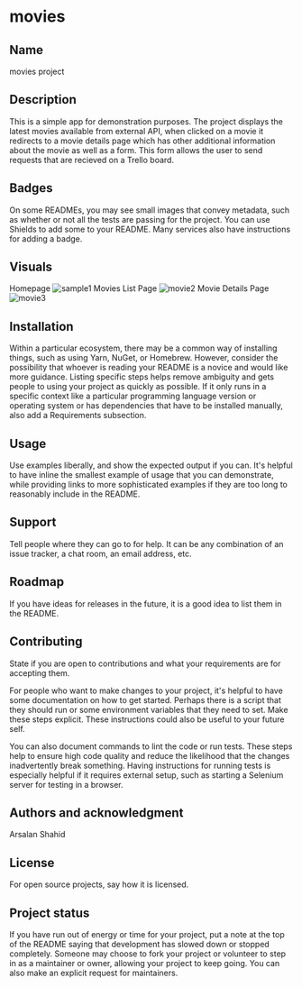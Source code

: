 # movies


## Name
movies project

## Description
This is a simple app for demonstration purposes. The project displays the latest movies available from external API,
when clicked on a movie it redirects to a movie details page which has other additional information about the movie as well as a form. This form allows the user to send requests that are recieved on a Trello board.

## Badges
On some READMEs, you may see small images that convey metadata, such as whether or not all the tests are passing for the project. You can use Shields to add some to your README. Many services also have instructions for adding a badge.

## Visuals
Homepage
![sample1](https://user-images.githubusercontent.com/25643936/208997257-4d4d8fc1-ffaf-436c-aff1-c7cb5d4b971d.png)
Movies List Page
![movie2](https://user-images.githubusercontent.com/25643936/208997146-b4239023-e6dc-480f-9511-e36a685ed836.png)
Movie Details Page
![movie3](https://user-images.githubusercontent.com/25643936/208997195-227a8531-3968-4b65-aa29-9dd945fa524e.png)

## Installation
Within a particular ecosystem, there may be a common way of installing things, such as using Yarn, NuGet, or Homebrew. However, consider the possibility that whoever is reading your README is a novice and would like more guidance. Listing specific steps helps remove ambiguity and gets people to using your project as quickly as possible. If it only runs in a specific context like a particular programming language version or operating system or has dependencies that have to be installed manually, also add a Requirements subsection.

## Usage
Use examples liberally, and show the expected output if you can. It's helpful to have inline the smallest example of usage that you can demonstrate, while providing links to more sophisticated examples if they are too long to reasonably include in the README.

## Support
Tell people where they can go to for help. It can be any combination of an issue tracker, a chat room, an email address, etc.

## Roadmap
If you have ideas for releases in the future, it is a good idea to list them in the README.

## Contributing
State if you are open to contributions and what your requirements are for accepting them.

For people who want to make changes to your project, it's helpful to have some documentation on how to get started. Perhaps there is a script that they should run or some environment variables that they need to set. Make these steps explicit. These instructions could also be useful to your future self.

You can also document commands to lint the code or run tests. These steps help to ensure high code quality and reduce the likelihood that the changes inadvertently break something. Having instructions for running tests is especially helpful if it requires external setup, such as starting a Selenium server for testing in a browser.

## Authors and acknowledgment
Arsalan Shahid

## License
For open source projects, say how it is licensed.

## Project status
If you have run out of energy or time for your project, put a note at the top of the README saying that development has slowed down or stopped completely. Someone may choose to fork your project or volunteer to step in as a maintainer or owner, allowing your project to keep going. You can also make an explicit request for maintainers.
